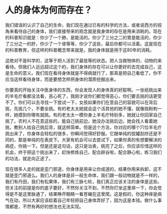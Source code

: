 # 人的身体为何而存在？

我们错误的认识了自己的生命，我们现在通过已有的科学的方法，或者说西方的视角来看待自己的身体，我们直接带来的观念就是我身体的存在是用来消耗的。现在的科普知识就是：你少了一个肺，是能活的。你少了三分之二的胃是能活的，你少了三分之一的肝，你少了一个肾等等，你少了这些，最后你都可以活着。这是现在的科普教育，但这样的科普概念带来就是，我的身体就是用于这80年的消耗。

这绝对不是科学的，这等于把人活到了最低等的状态。把人当做物体的、动物的来看待。但我们人远远超过这个的，我们身体的存在可以让你更好的去完成自己，这是生命的意义。我们现在看待身体就是不得病就行了，那真是把自己看低了。你不应当这样看待身体，而是要想怎样把身体的潜质挖掘出来。

你要真的开始关注中医身体的东西，你会发现人的身体真的好脏啊。一张纸挑出来的羊毛疔看都没法看，恶心死了，我刚才说你们都觉得恶心，你们要去挑的话更受不了。你们可以去寻找一下尝试一下，女孩如果你们在意自己的容貌可以在背后挑，先挑几个，不要全挑。有的老太太她就会这个活其他的她不懂，就像挑粉刺一样，她摸到你哪有就挑。有的老太太一模你身上羊毛疔特别多，她就让你回家自己挑了。农村人不在意这些的，能自己挑前边，她没办法挑后边，她会找人看着她挑，教别人给自己挑后背，就这样简单。但是这个方法，你对应的哪个穴位羊毛疔挑出来了，你身体会轻松的很多，你瞬间觉得好舒服。它跟单纯的拔罐刮痧还是不同的，那是单纯的在表皮下。大家有机会可以去尝试下，如果你真的有想要解决的病症，你挑一下。但是还是这句话，这只是治表，挑完了之后，你应该珍惜这样的机会，终于把这个挑出来了，赶快修炼自己，配合辟谷啦，配合静心啦，练习我们的功法，就走向正途了。

现在很多人走的就是歪门邪道，你身体是用来让你成道的，结果你用来拆卸，这不就是歪门邪道么。我们人的身体是非一般生命体，我们跟一般动物就是不一样的，我们有丹田，我们有松果体，我们有三脉七轮，我们真正应该关注的身体是这些。但关注的前提是你的底子要好，不然你关注不到，不然你打坐这里痒一下，你会觉得是不是这里脉通了，结果睁开眼睛一看苍蝇在这里爬。这是假的，你这种痒是病气在动，所以大家应该趁着自己年轻把自己身体弄好了，因为这是本钱。做什么事情都是，不然有再好的想法也无法实现。

